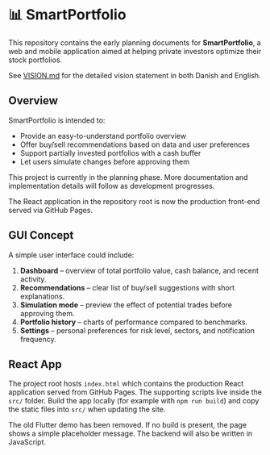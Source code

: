 # 📊 SmartPortfolio

This repository contains the early planning documents for **SmartPortfolio**, a web and mobile application aimed at helping private investors optimize their stock portfolios.

See [VISION.md](VISION.md) for the detailed vision statement in both Danish and English.

## Overview

SmartPortfolio is intended to:

- Provide an easy-to-understand portfolio overview
- Offer buy/sell recommendations based on data and user preferences
- Support partially invested portfolios with a cash buffer
- Let users simulate changes before approving them

This project is currently in the planning phase. More documentation and implementation details will follow as development progresses.

The React application in the repository root is now the production front-end served via GitHub Pages.

## GUI Concept

A simple user interface could include:

1. **Dashboard** – overview of total portfolio value, cash balance, and recent activity.
2. **Recommendations** – clear list of buy/sell suggestions with short explanations.
3. **Simulation mode** – preview the effect of potential trades before approving them.
4. **Portfolio history** – charts of performance compared to benchmarks.
5. **Settings** – personal preferences for risk level, sectors, and notification frequency.


## React App

The project root hosts `index.html` which contains the production React application served from GitHub Pages. The supporting scripts live inside the `src/` folder. Build the app locally (for example with `npm run build`) and copy the static files into `src/` when updating the site.

The old Flutter demo has been removed. If no build is present, the page shows a simple placeholder message. The backend will also be written in JavaScript.

